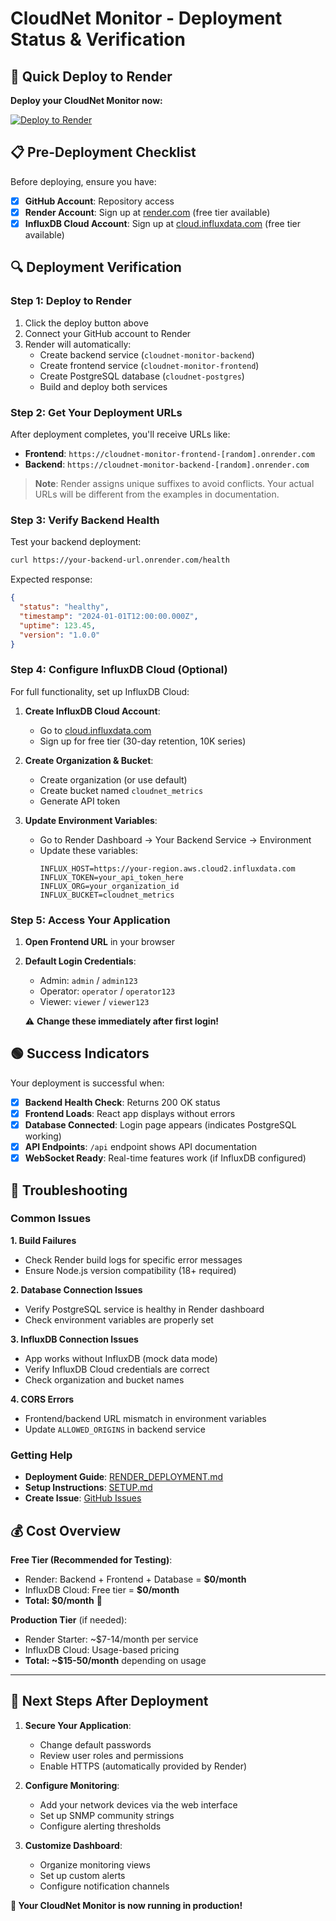 # CloudNet Monitor - Deployment Status & Verification

## 🚀 Quick Deploy to Render

**Deploy your CloudNet Monitor now:**

[![Deploy to Render](https://render.com/images/deploy-to-render-button.svg)](https://render.com/deploy?repo=https://github.com/TejaswiBhavani/cloudnet-monitor)

## 📋 Pre-Deployment Checklist

Before deploying, ensure you have:

- [x] **GitHub Account**: Repository access
- [x] **Render Account**: Sign up at [render.com](https://render.com) (free tier available)
- [x] **InfluxDB Cloud Account**: Sign up at [cloud.influxdata.com](https://cloud.influxdata.com) (free tier available)

## 🔍 Deployment Verification

### Step 1: Deploy to Render

1. Click the deploy button above
2. Connect your GitHub account to Render
3. Render will automatically:
   - Create backend service (`cloudnet-monitor-backend`)
   - Create frontend service (`cloudnet-monitor-frontend`) 
   - Create PostgreSQL database (`cloudnet-postgres`)
   - Build and deploy both services

### Step 2: Get Your Deployment URLs

After deployment completes, you'll receive URLs like:
- **Frontend**: `https://cloudnet-monitor-frontend-[random].onrender.com`
- **Backend**: `https://cloudnet-monitor-backend-[random].onrender.com`

> **Note**: Render assigns unique suffixes to avoid conflicts. Your actual URLs will be different from the examples in documentation.

### Step 3: Verify Backend Health

Test your backend deployment:
```bash
curl https://your-backend-url.onrender.com/health
```

Expected response:
```json
{
  "status": "healthy",
  "timestamp": "2024-01-01T12:00:00.000Z",
  "uptime": 123.45,
  "version": "1.0.0"
}
```

### Step 4: Configure InfluxDB Cloud (Optional)

For full functionality, set up InfluxDB Cloud:

1. **Create InfluxDB Cloud Account**:
   - Go to [cloud.influxdata.com](https://cloud.influxdata.com)
   - Sign up for free tier (30-day retention, 10K series)

2. **Create Organization & Bucket**:
   - Create organization (or use default)
   - Create bucket named `cloudnet_metrics`
   - Generate API token

3. **Update Environment Variables**:
   - Go to Render Dashboard → Your Backend Service → Environment
   - Update these variables:
     ```
     INFLUX_HOST=https://your-region.aws.cloud2.influxdata.com
     INFLUX_TOKEN=your_api_token_here
     INFLUX_ORG=your_organization_id
     INFLUX_BUCKET=cloudnet_metrics
     ```

### Step 5: Access Your Application

1. **Open Frontend URL** in your browser
2. **Default Login Credentials**:
   - Admin: `admin` / `admin123`
   - Operator: `operator` / `operator123` 
   - Viewer: `viewer` / `viewer123`

   ⚠️ **Change these immediately after first login!**

## 🟢 Success Indicators

Your deployment is successful when:

- [x] **Backend Health Check**: Returns 200 OK status
- [x] **Frontend Loads**: React app displays without errors
- [x] **Database Connected**: Login page appears (indicates PostgreSQL working)
- [x] **API Endpoints**: `/api` endpoint shows API documentation
- [x] **WebSocket Ready**: Real-time features work (if InfluxDB configured)

## 🔴 Troubleshooting

### Common Issues

**1. Build Failures**
- Check Render build logs for specific error messages
- Ensure Node.js version compatibility (18+ required)

**2. Database Connection Issues**
- Verify PostgreSQL service is healthy in Render dashboard
- Check environment variables are properly set

**3. InfluxDB Connection Issues**
- App works without InfluxDB (mock data mode)
- Verify InfluxDB Cloud credentials are correct
- Check organization and bucket names

**4. CORS Errors**
- Frontend/backend URL mismatch in environment variables
- Update `ALLOWED_ORIGINS` in backend service

### Getting Help

- **Deployment Guide**: [RENDER_DEPLOYMENT.md](./RENDER_DEPLOYMENT.md)
- **Setup Instructions**: [SETUP.md](./SETUP.md)
- **Create Issue**: [GitHub Issues](https://github.com/TejaswiBhavani/cloudnet-monitor/issues)

## 💰 Cost Overview

**Free Tier (Recommended for Testing)**:
- Render: Backend + Frontend + Database = **$0/month**
- InfluxDB Cloud: Free tier = **$0/month**
- **Total: $0/month** 🎉

**Production Tier** (if needed):
- Render Starter: ~$7-14/month per service
- InfluxDB Cloud: Usage-based pricing
- **Total: ~$15-50/month** depending on usage

---

## 🎯 Next Steps After Deployment

1. **Secure Your Application**:
   - Change default passwords
   - Review user roles and permissions
   - Enable HTTPS (automatically provided by Render)

2. **Configure Monitoring**:
   - Add your network devices via the web interface
   - Set up SNMP community strings
   - Configure alerting thresholds

3. **Customize Dashboard**:
   - Organize monitoring views
   - Set up custom alerts
   - Configure notification channels

**🚀 Your CloudNet Monitor is now running in production!**